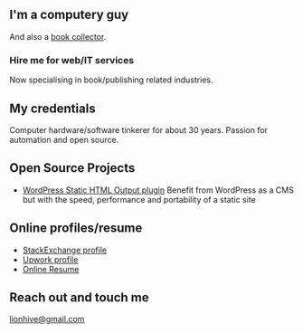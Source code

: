 ## I'm a computery guy

And also a [book collector](http://leonsbooks.github.io). 

### Hire me for web/IT services

Now specialising in book/publishing related industries. 

## My credentials

Computer hardware/software tinkerer for about 30 years. Passion for automation and open source.

## Open Source Projects

 - [WordPress Static HTML Output plugin](https://wordpress.org/plugins/static-html-output-plugin/) Benefit from WordPress as a CMS but with the speed, performance and portability of a static site

## Online profiles/resume

 - [StackExchange profile](http://stackexchange.com/users/1838097/leon-stafford)
 - [Upwork profile](https://www.upwork.com/freelancers/~0141e7640942d9fbd1)
 - [Online Resume](https://careers.stackoverflow.com/cloud) 

## Reach out and touch me

[lionhive@gmail.com](mailto:lionhive@gmail.com)

